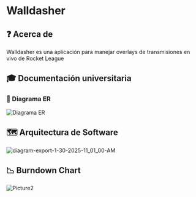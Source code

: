 # Walldasher

## ❓ Acerca de

Walldasher es una aplicación para manejar overlays de transmisiones en vivo de Rocket League

## 🎓 Documentación universitaria

### 🏢 Diagrama ER

![Diagrama ER](https://u.cubeupload.com/DAHDOR/diagramexport2912025.png)

## 🗺️ Arquitectura de Software

![diagram-export-1-30-2025-11_01_00-AM](https://github.com/user-attachments/assets/9e808fc7-7f58-473d-abbf-70a8e8133f29)

## 📉 Burndown Chart

![Picture2](https://github.com/user-attachments/assets/d3ac7f35-3daf-48cc-bf02-0c2f6d637ade)
